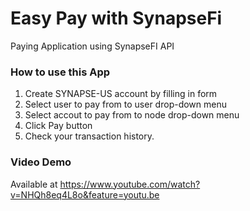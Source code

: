 # Easy Pay with SynapseFi
Paying Application using SynapseFI API

### How to use this App
1. Create SYNAPSE-US account by filling in form
2. Select user to pay from to user drop-down menu
3. Select accout to pay from to node drop-down menu
4. Click Pay button
5. Check your transaction history.

### Video Demo
Available at https://www.youtube.com/watch?v=NHQh8eq4L8o&feature=youtu.be
